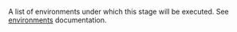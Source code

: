 A list of environments under which this stage will be executed. See [environments](../partials/#environments) documentation.